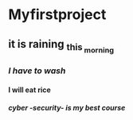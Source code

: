 # Myfirstproject
## it is raining <sub>this<sub/> morning
### *I have to wash* 
#### **I will eat rice**
##### *cyber -security- is my best course*
